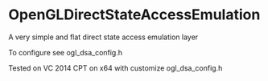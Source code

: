OpenGLDirectStateAccessEmulation
================================

A very simple and flat direct state access emulation layer


To configure see ogl\_dsa\_config.h


Tested on VC 2014 CPT on x64 with customize ogl\_dsa\_config.h
